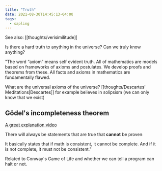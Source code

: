 ```yaml
---
title: "Truth"
date: 2021-08-30T14:45:13-04:00
tags:
  - sapling
---
```


See also: [[thoughts/verisimilitude]]

Is there a hard truth to anything in the universe? Can we truly know anything?

"The word “axiom” means self evident truth. All of mathematics are models based on frameworks of axioms and postulates. We develop proofs and theorems from these. All facts and axioms in mathematics are fundamentally flawed.

What are the universal axioms of the universe? [[thoughts/Descartes' Meditations|Descartes]] for example believes in solipsism (we can only know that we exist)

## Gödel's incompleteness theorem

[A great explanation video](https://www.youtube.com/watch?v=HeQX2HjkcNo)

There will always be statements that are true that **cannot** be proven

It basically states that if math is consistent, it cannot be complete. And if it is not complete, it must not be consistent."

Related to Conway's Game of Life and whether we can tell a program can halt or not.
